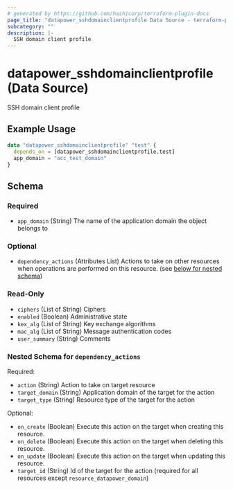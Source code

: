 ```yaml
---
# generated by https://github.com/hashicorp/terraform-plugin-docs
page_title: "datapower_sshdomainclientprofile Data Source - terraform-provider-datapower"
subcategory: ""
description: |-
  SSH domain client profile
---
```


# datapower_sshdomainclientprofile (Data Source)

SSH domain client profile

## Example Usage

```terraform
data "datapower_sshdomainclientprofile" "test" {
  depends_on = [datapower_sshdomainclientprofile.test]
  app_domain = "acc_test_domain"
}
```

<!-- schema generated by tfplugindocs -->
## Schema

### Required

- `app_domain` (String) The name of the application domain the object belongs to

### Optional

- `dependency_actions` (Attributes List) Actions to take on other resources when operations are performed on this resource. (see [below for nested schema](#nestedatt--dependency_actions))

### Read-Only

- `ciphers` (List of String) Ciphers
- `enabled` (Boolean) Administrative state
- `kex_alg` (List of String) Key exchange algorithms
- `mac_alg` (List of String) Message authentication codes
- `user_summary` (String) Comments

<a id="nestedatt--dependency_actions"></a>
### Nested Schema for `dependency_actions`

Required:

- `action` (String) Action to take on target resource
- `target_domain` (String) Application domain of the target for the action
- `target_type` (String) Resource type of the target for the action

Optional:

- `on_create` (Boolean) Execute this action on the target when creating this resource.
- `on_delete` (Boolean) Execute this action on the target when deleting this resource.
- `on_update` (Boolean) Execute this action on the target when updating this resource.
- `target_id` (String) Id of the target for the action (required for all resources except `resource_datapower_domain`)
